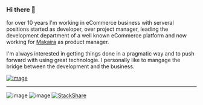 ### Hi there 👋

for over 10 years I'm working in eCommerce business with serveral positions started as developer, over project manager, leading the development department of a well known eCommerce platform and now working for [Makaira](https://makaira.io) as product manager.

I'm always interested in getting things done in a pragmatic way and to push forward with using great technologie. I personally like to mangage the bridge between the development and the business.

[![image](https://img.shields.io/badge/LinkedIn-0077B5?style=for-the-badge&logo=linkedin&logoColor=white)](https://www.linkedin.com/in/benjaminjoergermx/)
<hr/>

![image](https://img.shields.io/badge/Visual_Studio_Code-0078D4?style=for-the-badge&logo=visual%20studio%20code&logoColor=white)
![image](https://img.shields.io/badge/Google_Play-414141?style=for-the-badge&logo=google-play&logoColor=white) 
[![StackShare](http://img.shields.io/badge/tech-stack-0690fa.svg?style=flat)](https://stackshare.io/BenjaminJoerger/my-stack)



<!--
**BenjaminJoerger/BenjaminJoerger** is a ✨ _special_ ✨ repository because its `README.md` (this file) appears on your GitHub profile.

Here are some ideas to get you started:

- 🔭 I’m currently working on ...
- 🌱 I’m currently learning ...
- 👯 I’m looking to collaborate on ...
- 🤔 I’m looking for help with ...
- 💬 Ask me about ...
- 📫 How to reach me: ...
- 😄 Pronouns: ...
-  Fun fact: ...
-->
